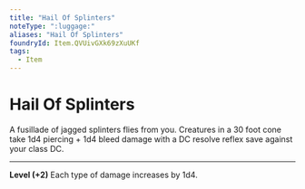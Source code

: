 ```yaml
---
title: "Hail Of Splinters"
noteType: ":luggage:"
aliases: "Hail Of Splinters"
foundryId: Item.QVUivGXk69zXuUKf
tags:
  - Item
---
```


# Hail Of Splinters

A fusillade of jagged splinters flies from you. Creatures in a 30 foot cone take 1d4 piercing + 1d4 bleed damage with a DC resolve reflex save against your class DC.

* * *

**Level (+2)** Each type of damage increases by 1d4.
